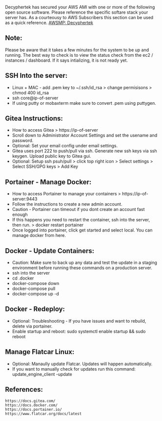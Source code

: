 Decyphertek has secured your AWS AMI with one or more of the following open source software. Please reference the specific softare stack your server has. As a courteousy to AWS Subscribers this section can be used as a quick reference. [AWSMP: Decyphertek ](https://aws.amazon.com/marketplace/seller-profile?id=851968a2-7d3c-4a0b-8c33-5351d91aaef1)

Note:
------
Please be aware that it takes a few minutes for the system to be up and running. The best way to check is to 
view the status check from the ec2 / instances / dashboard. If it says intializing, it is not ready yet. 

SSH Into the server:
---------------------
* Linux + MAC - add .pem key to ~/.ssh/id_rsa > change permisisons > chmod 400 id_rsa
* ssh core@ip-of-server 
* If using putty or mobaxterm make sure to convert .pem using puttygen.

Gitea Instructions:
---------------------
* How to access Gitea > https://ip-of-server
* Scroll down to Administrator Account Settings and set the usename and password. 
* Optional: Set your email config under email settings.
* Gitea uses port 222 to push/pull via ssh. Generate new ssh keys via ssh keygen. Upload public key to Gitea gui.
* Optional: Setup ssh psuh/pull > click top right icon > Select settings > Select SSH/GPG keys > Add Key 

Portainer - Manage Docker:
---------------------------
* How to access Portainer to manage your containers > https://ip-of-server:9443
* Follow the instructions to create a new admin account. 
* Caution - Portainer can timeout if you dont create an account fast enough
* If this happens you need to restart the container, ssh into the server, then run. > docker restart portainer
* Once logged into portainer, click get started and select local. You can manage docker from here. 

Docker - Update Containers: 
---------------------------
* Caution: Make sure to back up any data and test the update in a staging environment before running these commands on a production server.
* ssh into the server 
* cd .docker
* docker-compose down
* docker-compose pull
* docker-compose up -d

Docker - Redeploy: 
------------------
* Optional: Troubleshooting - If you have issues and want to rebuild, delete via portainer.
* Enable startup and reboot: sudo systemctl enable startup && sudo reboot

Manage Flatcar Linux: 
----------------------
* Optional: Manaully update Flatcar. Updates will happen automatically. 
* If you want to manually check for updates run this command: update_engine_client -update


References:
-------------

    https://docs.gitea.com/
    https://docs.docker.com/
    https://docs.portainer.io/
    https://www.flatcar.org/docs/latest